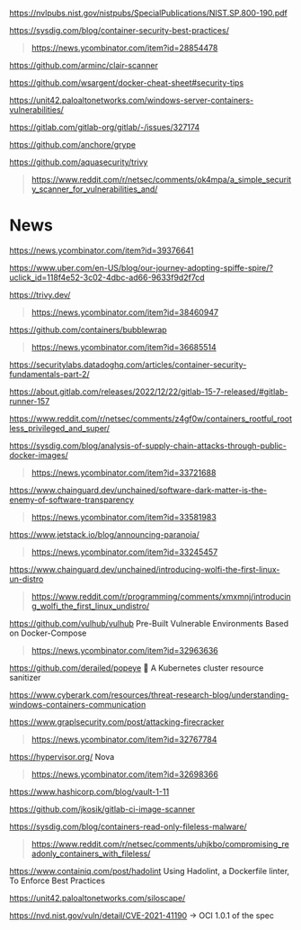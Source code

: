 https://nvlpubs.nist.gov/nistpubs/SpecialPublications/NIST.SP.800-190.pdf

https://sysdig.com/blog/container-security-best-practices/
> https://news.ycombinator.com/item?id=28854478

https://github.com/arminc/clair-scanner

https://github.com/wsargent/docker-cheat-sheet#security-tips

https://unit42.paloaltonetworks.com/windows-server-containers-vulnerabilities/

https://gitlab.com/gitlab-org/gitlab/-/issues/327174

https://github.com/anchore/grype

https://github.com/aquasecurity/trivy
> https://www.reddit.com/r/netsec/comments/ok4mpa/a_simple_security_scanner_for_vulnerabilities_and/

# News
https://news.ycombinator.com/item?id=39376641

https://www.uber.com/en-US/blog/our-journey-adopting-spiffe-spire/?uclick_id=118f4e52-3c02-4dbc-ad66-9633f9d2f7cd

https://trivy.dev/
> https://news.ycombinator.com/item?id=38460947

https://github.com/containers/bubblewrap
> https://news.ycombinator.com/item?id=36685514

https://securitylabs.datadoghq.com/articles/container-security-fundamentals-part-2/

https://about.gitlab.com/releases/2022/12/22/gitlab-15-7-released/#gitlab-runner-157

https://www.reddit.com/r/netsec/comments/z4gf0w/containers_rootful_rootless_privileged_and_super/

https://sysdig.com/blog/analysis-of-supply-chain-attacks-through-public-docker-images/
> https://news.ycombinator.com/item?id=33721688

https://www.chainguard.dev/unchained/software-dark-matter-is-the-enemy-of-software-transparency
> https://news.ycombinator.com/item?id=33581983

https://www.jetstack.io/blog/announcing-paranoia/
> https://news.ycombinator.com/item?id=33245457

https://www.chainguard.dev/unchained/introducing-wolfi-the-first-linux-un-distro
> https://www.reddit.com/r/programming/comments/xmxmnj/introducing_wolfi_the_first_linux_undistro/

https://github.com/vulhub/vulhub Pre-Built Vulnerable Environments Based on Docker-Compose
> https://news.ycombinator.com/item?id=32963636

https://github.com/derailed/popeye 👀 A Kubernetes cluster resource sanitizer

https://www.cyberark.com/resources/threat-research-blog/understanding-windows-containers-communication

https://www.graplsecurity.com/post/attacking-firecracker
> https://news.ycombinator.com/item?id=32767784

https://hypervisor.org/ Nova
> https://news.ycombinator.com/item?id=32698366

https://www.hashicorp.com/blog/vault-1-11

https://github.com/jkosik/gitlab-ci-image-scanner

https://sysdig.com/blog/containers-read-only-fileless-malware/
> https://www.reddit.com/r/netsec/comments/uhjkbo/compromising_readonly_containers_with_fileless/

https://www.containiq.com/post/hadolint Using Hadolint, a Dockerfile linter, To Enforce Best Practices

https://unit42.paloaltonetworks.com/siloscape/

https://nvd.nist.gov/vuln/detail/CVE-2021-41190 -> OCI 1.0.1 of the spec

